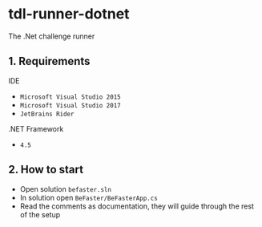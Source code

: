 # tdl-runner-dotnet
The .Net challenge runner

## 1. Requirements

IDE
- `Microsoft Visual Studio 2015`
- `Microsoft Visual Studio 2017`
- `JetBrains Rider`

.NET Framework
- `4.5`

## 2. How to start

- Open solution `befaster.sln`
- In solution open `BeFaster/BeFasterApp.cs`
- Read the comments as documentation, they will guide through the rest of the setup
